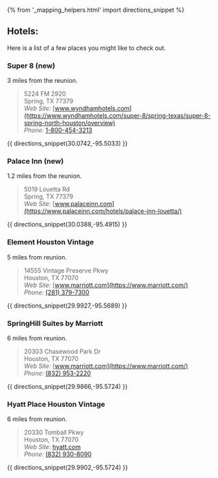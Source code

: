 {% from '_mapping_helpers.html' import directions_snippet %}


## Hotels:

Here is a list of a few places you might like to check out.

### Super 8 (new)

 3 miles from the reunion.
 
> 5224 FM 2920  
> Spring, TX 77379  
> *Web Site:* [www.wyndhamhotels.com](https://www.wyndhamhotels.com/super-8/spring-texas/super-8-spring-north-houston/overview)  
> *Phone:* [1-800-454-3213](tel:+18004543213)

{{ directions_snippet(30.0742,-95.5033) }} 

### Palace Inn (new)

1.2 miles from the reunion.

> 5019 Louetta Rd  
> Spring, TX 77379  
> *Web Site:* [www.palaceinn.com](https://www.palaceinn.com/hotels/palace-inn-louetta/)  

{{ directions_snippet(30.0388,-95.4915) }}

### Element Houston Vintage

5 miles from reunion.

> 14555 Vintage Preserve Pkwy  
> Houston, TX 77070  
> *Web Site:* [www.marriott.com](https://www.marriott.com/)  
> *Phone:* [(281) 379-7300](tel:+12813797300)

{{ directions_snippet(29.9927,-95.5689) }} 

### SpringHill Suites by Marriott

6 miles from reunion. 

> 20303 Chasewood Park Dr  
> Houston, TX 77070  
> *Web Site:* [www.marriott.com](https://www.marriott.com/)  
> *Phone:* [(832) 953-2220](tel:+18329532220)

{{ directions_snippet(29.9866,-95.5724) }} 

### Hyatt Place Houston Vintage

6 miles from reunion. 

> 20330 Tomball Pkwy  
> Houston, TX 77070  
> *Web Site:* [hyatt.com](http://houstonvintagepark.place.hyatt.com)  
> *Phone:* [(832) 930-8090](tel:+18329308090)

{{ directions_snippet(29.9902,-95.5724) }} 

